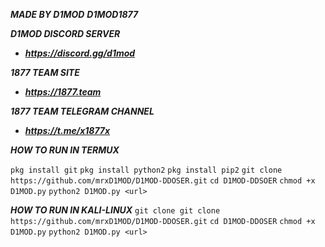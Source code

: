 ***MADE BY D1MOD***
***D1MOD1877***

***D1MOD DISCORD SERVER***
- ***https://discord.gg/d1mod***

***1877 TEAM SITE***
- ***https://1877.team***

***1877 TEAM TELEGRAM CHANNEL***
- ***https://t.me/x1877x***


***HOW TO RUN IN TERMUX***

``pkg install git``
``pkg install python2``
``pkg install pip2``
``git clone https://github.com/mrxD1MOD/D1MOD-DDOSER.git``
``cd D1MOD-DDSOER``
``chmod +x D1MOD.py``
``python2 D1MOD.py <url>``


***HOW TO RUN IN KALI-LINUX***
``git clone git clone https://github.com/mrxD1MOD/D1MOD-DDOSER.git``
``cd D1MOD-DDOSER``
``chmod +x D1MOD.py``
``python2 D1MOD.py <url>``
